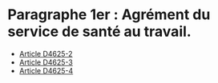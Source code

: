 # Paragraphe 1er : Agrément du service de santé au travail.

* [Article D4625-2](./LEGIARTI000025282374.md)
* [Article D4625-3](./LEGIARTI000025282381.md)
* [Article D4625-4](./LEGIARTI000025282388.md)
